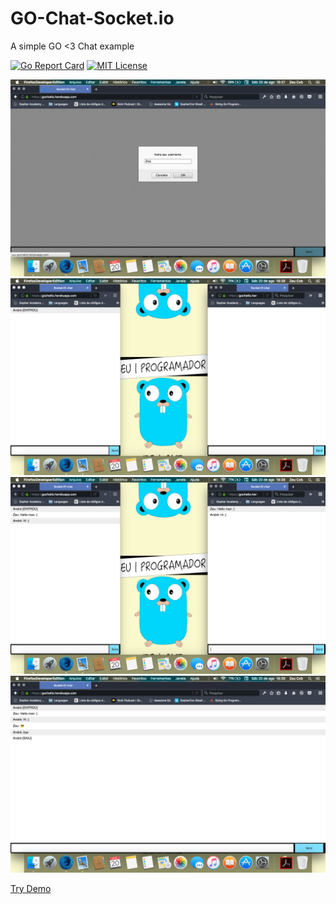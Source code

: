 # GO-Chat-Socket.io
A simple GO <3 Chat example

[![Go Report Card](https://goreportcard.com/badge/github.com/ZeuCxb/GO-Chat-Socket.io)](https://goreportcard.com/report/github.com/ZeuCxb/GO-Chat-Socket.io)
[![MIT License](https://img.shields.io/badge/license-MIT-blue.svg)](https://github.com/ZeuCxb/GO-Chat-Socket.io/blob/master/LICENSE)

![Alt Text](https://github.com/ZeuCxb/GO-Chat-Socket.io/blob/master/img1.png)
![Alt Text](https://github.com/ZeuCxb/GO-Chat-Socket.io/blob/master/img2.png)
![Alt Text](https://github.com/ZeuCxb/GO-Chat-Socket.io/blob/master/img3.png)
![Alt Text](https://github.com/ZeuCxb/GO-Chat-Socket.io/blob/master/img4.png)

[Try Demo](https://gochatio.herokuapp.com/)
